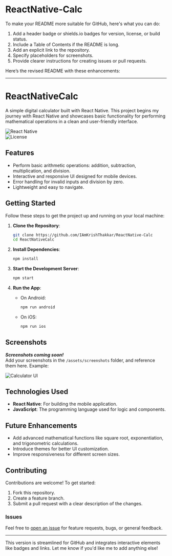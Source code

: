 # ReactNative-Calc

To make your README more suitable for GitHub, here's what you can do:  

1. Add a header badge or shields.io badges for version, license, or build status.
2. Include a Table of Contents if the README is long.
3. Add an explicit link to the repository.
4. Specify placeholders for screenshots.
5. Provide clearer instructions for creating issues or pull requests.

Here’s the revised README with these enhancements:

---

# ReactNativeCalc

A simple digital calculator built with React Native. This project begins my journey with React Native and showcases basic functionality for performing mathematical operations in a clean and user-friendly interface.

![React Native](https://img.shields.io/badge/React_Native-v0.71-blue?style=flat-square)  
![License](https://img.shields.io/badge/license-MIT-green)

## Features

- Perform basic arithmetic operations: addition, subtraction, multiplication, and division.
- Interactive and responsive UI designed for mobile devices.
- Error handling for invalid inputs and division by zero.
- Lightweight and easy to navigate.

## Getting Started

Follow these steps to get the project up and running on your local machine:

1. **Clone the Repository**:
   ```bash
   git clone https://github.com/IAmKrishThakkar/ReactNative-Calc
   cd ReactNativeCalc
   ```

2. **Install Dependencies**:
   ```bash
   npm install
   ```

3. **Start the Development Server**:
   ```bash
   npm start
   ```

4. **Run the App**:
   - On Android:
     ```bash
     npm run android
     ```
   - On iOS:
     ```bash
     npm run ios
     ```

## Screenshots

_**Screenshots coming soon!**_  
Add your screenshots in the `/assets/screenshots` folder, and reference them here. Example:  

![Calculator UI](assets/screenshots/calculator-ui.jpg)

## Technologies Used

- **React Native**: For building the mobile application.
- **JavaScript**: The programming language used for logic and components.

## Future Enhancements

- Add advanced mathematical functions like square root, exponentiation, and trigonometric calculations.
- Introduce themes for better UI customization.
- Improve responsiveness for different screen sizes.

## Contributing

Contributions are welcome! To get started:  
1. Fork this repository.  
2. Create a feature branch.  
3. Submit a pull request with a clear description of the changes.  

### Issues
Feel free to [open an issue](https://github.com/yourusername/ReactNativeCalc/issues) for feature requests, bugs, or general feedback.


---

This version is streamlined for GitHub and integrates interactive elements like badges and links. Let me know if you'd like me to add anything else!
